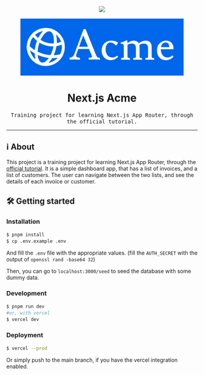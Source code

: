<p align="center">
	<img src="https://skillicons.dev/icons?i=js,next,vercel" height="30" />
</p>

<p align="center">
	<img src="docs/logo.png" alt="Icon of the project" height="150"/>
</p>

# <div align="center">Next.js Acme</div>
<div align="center">
	<samp>Training project for learning Next.js App Router, through the official tutorial.</samp>
</div>

<hr>

## ℹ️ About
This project is a training project for learning Next.js App Router, through the [official tutorial](https://nextjs.org/learn/dashboard-app). It is a simple dashboard app, that has a list of invoices, and a list of customers. The user can navigate between the two lists, and see the details of each invoice or customer.

## 🛠️ Getting started

### Installation
```bash
$ pnpm install
$ cp .env.example .env
```

And fill the `.env` file with the appropriate values. (fill the `AUTH_SECRET` with the output of `openssl rand -base64 32`)

Then, you can go to `localhost:3000/seed` to seed the database with some dummy data.

### Development
```bash
$ pnpm run dev 
#or, with vercel
$ vercel dev
```

### Deployment
```bash
$ vercel --prod
```

Or simply push to the main branch, if you have the vercel integration enabled.
